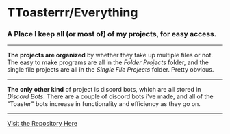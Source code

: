 # TToasterrr/Everything
### A Place I keep all (or most of) of my projects, for easy access.

---

**The projects are organized** by whether they take up multiple files or not. The easy to make programs are all in the *Folder Projects* folder, and the single file projects are all in the *Single File Projects* folder. Pretty obvious.

---

**The only other kind** of project is discord bots, which are all stored in *Discord Bots*. There are a couple of discord bots i've made, and all of the "Toaster" bots increase in functionality and efficiency as they go on.

---

[Visit the Repository Here](https://github.com/TToasterr/Everything)
